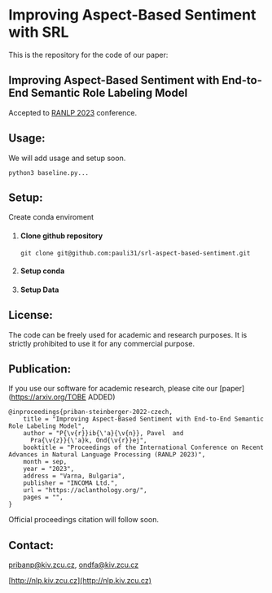 # Improving Aspect-Based Sentiment with SRL

This is the repository for the code of our paper: 

## Improving Aspect-Based Sentiment with End-to-End Semantic Role Labeling Model

Accepted to [RANLP 2023](http://ranlp.org/ranlp2023/) conference.

Usage:
--------
We will add usage and setup soon.
```
python3 baseline.py...
```

Setup:
--------

Create conda enviroment

1) #### Clone github repository 
   ```
   git clone git@github.com:pauli31/srl-aspect-based-sentiment.git
   ```
2) #### Setup conda
    
3) #### Setup Data
   
   
 

License:
--------
The code can be freely used for academic and research purposes.
It is strictly prohibited to use it for any commercial purpose.

Publication:
--------

If you use our software for academic research, please cite our [paper](https://arxiv.org/TOBE ADDED)

```
@inproceedings{priban-steinberger-2022-czech,
    title = "Improving Aspect-Based Sentiment with End-to-End Semantic Role Labeling Model",
    author = "P{\v{r}}ib{\'a}{\v{n}}, Pavel  and
      Pra{\v{z}}{\'a}k, Ond{\v{r}}ej",
    booktitle = "Proceedings of the International Conference on Recent Advances in Natural Language Processing (RANLP 2023)",
    month = sep,
    year = "2023",
    address = "Varna, Bulgaria",
    publisher = "INCOMA Ltd.",
    url = "https://aclanthology.org/",
    pages = "",
}
```

Official proceedings citation will follow soon.

Contact:
--------
pribanp@kiv.zcu.cz, ondfa@kiv.zcu.cz

[http://nlp.kiv.zcu.cz](http://nlp.kiv.zcu.cz)


